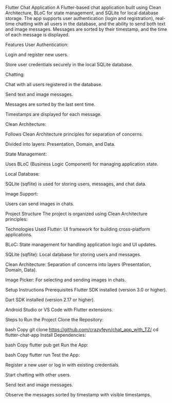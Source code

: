 Flutter Chat Application
A Flutter-based chat application built using Clean Architecture, BLoC for state management, and SQLite for local database storage. The app supports user authentication (login and registration), real-time chatting with all users in the database, and the ability to send both text and image messages. Messages are sorted by their timestamp, and the time of each message is displayed.

Features
User Authentication:

Login and register new users.

Store user credentials securely in the local SQLite database.

Chatting:

Chat with all users registered in the database.

Send text and image messages.

Messages are sorted by the last sent time.

Timestamps are displayed for each message.

Clean Architecture:

Follows Clean Architecture principles for separation of concerns.

Divided into layers: Presentation, Domain, and Data.

State Management:

Uses BLoC (Business Logic Component) for managing application state.

Local Database:

SQLite (sqflite) is used for storing users, messages, and chat data.

Image Support:

Users can send images in chats.

Project Structure
The project is organized using Clean Architecture principles:

Technologies Used
Flutter: UI framework for building cross-platform applications.

BLoC: State management for handling application logic and UI updates.

SQLite (sqflite): Local database for storing users and messages.

Clean Architecture: Separation of concerns into layers (Presentation, Domain, Data).

Image Picker: For selecting and sending images in chats.

Setup Instructions
Prerequisites
Flutter SDK installed (version 3.0 or higher).

Dart SDK installed (version 2.17 or higher).

Android Studio or VS Code with Flutter extensions.

Steps to Run the Project
Clone the Repository:

bash
Copy
git clone https://github.com/crazyfeyn/chat_app_with_TZ/
cd flutter-chat-app
Install Dependencies:

bash
Copy
flutter pub get
Run the App:

bash
Copy
flutter run
Test the App:

Register a new user or log in with existing credentials.

Start chatting with other users.

Send text and image messages.

Observe the messages sorted by timestamp with visible timestamps.
